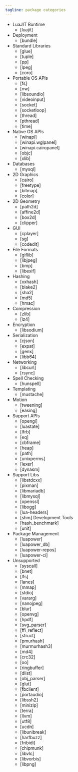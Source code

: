 ```yaml
---
tagline: package categories
---
```


* LuaJIT Runtime
	* [luajit]
* Deployment
	* [bundle]
* Standard Libraries
	* [glue]
	* [tuple]
	* [pp]
	* [lpeg]
	* [coro]
* Portable OS APIs
	* [fs]
	* [nw]
	* [libsoundio]
	* [videoinput]
	* [socket]
	* [socketloop]
	* [thread]
	* [pthread]
	* [time]
* Native OS APIs
	* [winapi]
	* [winapi.wglpanel]
	* [winapi.cairopanel]
	* [objc]
	* [xlib]
* Databases
	* [mysql]
* 2D Graphics
	* [cairo]
	* [freetype]
	* [bitmap]
	* [color]
* 2D Geometry
	* [path2d]
	* [affine2d]
	* [box2d]
	* [clipper]
* GUI
	* [cplayer]
	* [sg]
	* [codedit]
* File Formats
	* [giflib]
	* [libjpeg]
	* [bmp]
	* [libexif]
* Hashing
	* [xxhash]
   * [blake2]
	* [sha2]
	* [md5]
	* [hmac]
* Compression
	* [zlib]
	* [lz4]
* Encryption
	* [libsodium]
* Serialization
	* [cjson]
	* [expat]
	* [genx]
	* [libb64]
* Networking
	* [libcurl]
	* [rsync]
* Spell Checking
	* [hunspell]
* Templating
   * [mustache]
* Motion
	* [tweening]
	* [easing]
* Support APIs
	* [opengl]
	* [luastate]
	* [lfrb]
	* [eq]
	* [cbframe]
	* [heap]
	* [path]
	* [unixperms]
	* [lexer]
	* [dynasm]
* Support Libs
	* [libstdcxx]
	* [pixman]
	* [libmariadb]
	* [libmysql]
	* [openssl]
   * [libogg]
	* [lua-headers]
	* [shm]
Development Tools
	* [hash_benchmark]
   * [unit]
* Package Management
	* [luapower]
	* [luapower_db]
	* [luapower-repos]
	* [luapower-ci]
* Unsupported
	* [syscall]
	* [bnet]
	* [lfs]
	* [lanes]
	* [mmap]
	* [stdio]
	* [vararg]
	* [nanojpeg]
	* [blur]
	* [openvg]
	* [hpdf]
	* [svg_parser]
	* [ffi_reflect]
	* [struct]
	* [pmurhash]
	* [murmurhash3]
	* [md4]
	* [crc32]
	* [oo]
	* [ringbuffer]
	* [dlist]
	* [obj_parser]
	* [glut]
	* [fbclient]
	* [portaudio]
	* [libssh2]
	* [minizip]
	* [terra]
	* [llvm]
	* [utf8]
	* [ucdn]
	* [libunibreak]
	* [harfbuzz]
	* [fribidi]
	* [chipmunk]
	* [libvlc]
	* [libvorbis]
	* [libpng]
